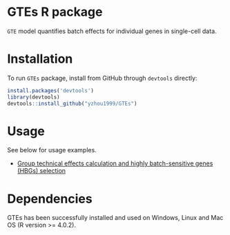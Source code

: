 # GTEs R package

`GTE` model quantifies batch effects for individual genes in single-cell data.

# Installation
To run `GTEs` package, install from GitHub through ``devtools`` directly:
```R
install.packages('devtools')
library(devtools)
devtools::install_github("yzhou1999/GTEs")
```

# Usage

See below for usage examples.

* [Group technical effects calculation and highly batch-sensitive genes (HBGs) selection](https://yzhou1999.github.io/GTEs/articles/GTE_usage.html)


# Dependencies
GTEs has been successfully installed and used on Windows, Linux and Mac OS (R version >= 4.0.2).
